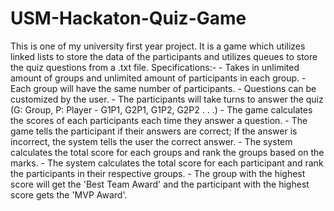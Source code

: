 # USM-Hackaton-Quiz-Game
This is one of my university first year project. It is a game which utilizes linked lists to store the data of the participants and utilizes queues to store the quiz questions from a .txt file. Specifications:- - Takes in unlimited amount of groups and unlimited amount of participants in each group. - Each group will have the same number of participants. - Questions can be customized by the user. - The participants will take turns to answer the quiz (G: Group, P: Player - G1P1, G2P1, G1P2, G2P2 . . .) - The game calculates the scores of each participants each time they answer a question. - The game tells the participant if their answers are correct; If the answer is incorrect, the system tells the user the correct answer. - The system calculates the total score for each groups and rank the groups based on the marks. - The system calculates the total score for each participant and rank the participants in their respective groups. - The group with the highest score will get the 'Best Team Award' and the participant with the highest score gets the 'MVP Award'.
